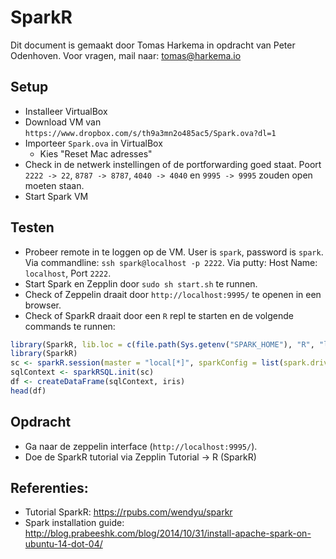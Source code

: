# SparkR

Dit document is gemaakt door Tomas Harkema in opdracht van Peter Odenhoven. 
Voor vragen, mail naar: tomas@harkema.io

## Setup

- Installeer VirtualBox
- Download VM van `https://www.dropbox.com/s/th9a3mn2o485ac5/Spark.ova?dl=1`
- Importeer `Spark.ova` in VirtualBox
    - Kies "Reset Mac adresses"
- Check in de netwerk instellingen of de portforwarding goed staat. Poort `2222 -> 22`, `8787 -> 8787`, `4040 -> 4040` en `9995 -> 9995` zouden open moeten staan.
- Start Spark VM


## Testen

- Probeer remote in te loggen op de VM. User is `spark`, password is `spark`. Via commandline: `ssh spark@localhost -p 2222`. Via putty: Host Name: `localhost`, Port `2222`.
- Start Spark en Zepplin door `sudo sh start.sh` te runnen. 
- Check of Zeppelin draait door `http://localhost:9995/` te openen in een browser.
- Check of SparkR draait door een `R` repl te starten en de volgende commands te runnen:

```R
library(SparkR, lib.loc = c(file.path(Sys.getenv("SPARK_HOME"), "R", "lib")))
library(SparkR)
sc <- sparkR.session(master = "local[*]", sparkConfig = list(spark.driver.memory = "2g"))
sqlContext <- sparkRSQL.init(sc)
df <- createDataFrame(sqlContext, iris)
head(df)
```

## Opdracht

- Ga naar de zeppelin interface (`http://localhost:9995/`). 
- Doe de SparkR tutorial via Zepplin Tutorial -> R (SparkR)

## Referenties:
- Tutorial SparkR: https://rpubs.com/wendyu/sparkr
- Spark installation guide: http://blog.prabeeshk.com/blog/2014/10/31/install-apache-spark-on-ubuntu-14-dot-04/
